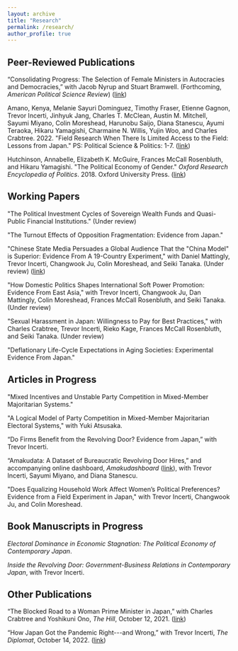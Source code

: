 ```yaml
---
layout: archive
title: "Research"
permalink: /research/
author_profile: true
---
```


## Peer-Reviewed Publications

“Consolidating Progress: The Selection of Female Ministers in Autocracies and Democracies,” with Jacob Nyrup and Stuart Bramwell. (Forthcoming, _American Political Science Review_) ([link](https://dx.doi.org/10.2139/ssrn.4052720))

Amano, Kenya, Melanie Sayuri Dominguez, Timothy Fraser, Etienne Gagnon, Trevor Incerti, Jinhyuk Jang, Charles T. McClean, Austin M. Mitchell, Sayumi Miyano, Colin Moreshead, Harunobu Saijo, Diana Stanescu, Ayumi Teraoka, Hikaru Yamagishi, Charmaine N. Willis, Yujin Woo, and Charles Crabtree. 2022. "Field Research When There Is Limited Access to the Field: Lessons from Japan." PS: Political Science & Politics: 1-7. ([link](https://doi.org/10.1017/S1049096522000932))

Hutchinson, Annabelle, Elizabeth K. McGuire, Frances McCall Rosenbluth, and Hikaru Yamagishi. "The Political Economy of Gender." _Oxford Research Encyclopedia of Politics_. 2018. Oxford University Press. ([link](https://doi.org/10.1093/acrefore/9780190228637.013.616))


## Working Papers

"The Political Investment Cycles of Sovereign Wealth Funds and Quasi-Public Financial Institutions." (Under review)

"The Turnout Effects of Opposition Fragmentation: Evidence from Japan."

"Chinese State Media Persuades a Global Audience That the "China Model" is Superior: Evidence From A 19-Country Experiment," with Daniel Mattingly, Trevor Incerti, Changwook Ju, Colin Moreshead, and Seiki Tanaka. (Under review) ([link](https://osf.io/5cafd/))

"How Domestic Politics Shapes International Soft Power Promotion: Evidence From East Asia," with Trevor Incerti, Changwook Ju, Dan Mattingly, Colin Moreshead, Frances McCall Rosenbluth, and Seiki Tanaka. (Under review)

"Sexual Harassment in Japan: Willingness to Pay for Best Practices," with Charles Crabtree, Trevor Incerti, Rieko Kage, Frances McCall Rosenbluth, and Seiki Tanaka.  (Under review)

"Deflationary Life-Cycle Expectations in Aging Societies: Experimental Evidence From Japan."

## Articles in Progress

"Mixed Incentives and Unstable Party Competition in Mixed-Member Majoritarian Systems."

"A Logical Model of Party Competition in Mixed-Member Majoritarian Electoral Systems," with Yuki Atsusaka.

“Do Firms Benefit from the Revolving Door? Evidence from Japan,” with Trevor Incerti.

“Amakudata: A Dataset of Bureaucratic Revolving Door Hires,” and accompanying online dashboard, _Amakudashboard_ ([link](https://trevorincerti.shinyapps.io/amakudashboard/)), with Trevor Incerti, Sayumi Miyano, and Diana Stanescu.

"Does Equalizing Household Work Affect Women’s Political Preferences? Evidence from a Field Experiment in Japan," with Trevor Incerti, Changwook Ju, and Colin Moreshead.


## Book Manuscripts in Progress

_Electoral Dominance in Economic Stagnation: The Political Economy of Contemporary Japan_.

_Inside the Revolving Door: Government-Business Relations in Contemporary Japan_, with Trevor Incerti.


## Other Publications

“The Blocked Road to a Woman Prime Minister in Japan,” with Charles Crabtree and Yoshikuni Ono, _The Hill_, October 12, 2021. ([link](https://thehill.com/opinion/international/575875-the-blocked-road-to-a-woman-prime-minister-in-japan))

“How Japan Got the Pandemic Right---and Wrong,” with Trevor Incerti, _The Diplomat_, October 14, 2022. ([link](https://thediplomat.com/2022/10/how-japan-got-the-pandemic-right-and-wrong/))
